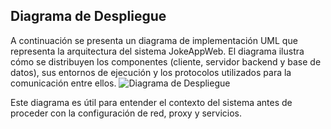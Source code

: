 ## Diagrama de Despliegue
A continuación se presenta un diagrama de implementación UML que representa la arquitectura del sistema JokeAppWeb. El diagrama ilustra cómo se distribuyen los componentes (cliente, servidor backend y base de datos), sus entornos de ejecución y los protocolos utilizados para la comunicación entre ellos.
![Diagrama de Despliegue](Deploymentdiagram.png)

Este diagrama es útil para entender el contexto del sistema antes de proceder con la configuración de red, proxy y servicios.